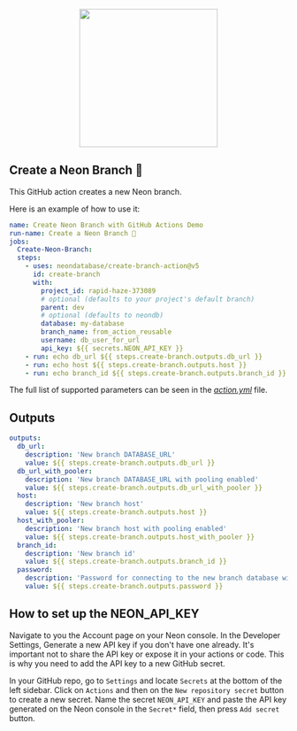<p align="center">
  <img width="250px" src="https://user-images.githubusercontent.com/13738772/201432652-63a10fc1-a6a5-423f-8ee0-b18a11308077.svg" />
<p align="center">


## Create a Neon Branch 🚀
This GitHub action creates a new Neon branch.

Here is an example of how to use it:

```yml
name: Create Neon Branch with GitHub Actions Demo
run-name: Create a Neon Branch 🚀
jobs:
  Create-Neon-Branch:
  steps:
    - uses: neondatabase/create-branch-action@v5
      id: create-branch
      with:
        project_id: rapid-haze-373089
        # optional (defaults to your project's default branch)
        parent: dev
        # optional (defaults to neondb)
        database: my-database
        branch_name: from_action_reusable
        username: db_user_for_url
        api_key: ${{ secrets.NEON_API_KEY }}
    - run: echo db_url ${{ steps.create-branch.outputs.db_url }}
    - run: echo host ${{ steps.create-branch.outputs.host }}
    - run: echo branch_id ${{ steps.create-branch.outputs.branch_id }}
```

The full list of supported parameters can be seen in the [_action.yml_](/action.yml) file.

## Outputs
```yml
outputs:
  db_url:
    description: 'New branch DATABASE_URL'
    value: ${{ steps.create-branch.outputs.db_url }}
  db_url_with_pooler:
    description: 'New branch DATABASE_URL with pooling enabled'
    value: ${{ steps.create-branch.outputs.db_url_with_pooler }}
  host:
    description: 'New branch host'
    value: ${{ steps.create-branch.outputs.host }}
  host_with_pooler:
    description: 'New branch host with pooling enabled'
    value: ${{ steps.create-branch.outputs.host_with_pooler }}
  branch_id:
    description: 'New branch id'
    value: ${{ steps.create-branch.outputs.branch_id }}
  password:
    description: 'Password for connecting to the new branch database with the input username'
    value: ${{ steps.create-branch.outputs.password }}
```

## How to set up the NEON_API_KEY
Navigate to you the Account page on your Neon console. In the Developer Settings, Generate a new API key if you don't have one already.
It's important not to share the API key or expose it in your actions or code. This is why you need to add the API key to a new GitHub secret.

In your GitHub repo, go to `Settings` and locate `Secrets` at the bottom of the left sidebar. Click on `Actions` and then on the `New repository secret` button to create a new secret.
Name the secret `NEON_API_KEY` and paste the API key generated on the Neon console in the `Secret*` field, then press `Add secret` button.
